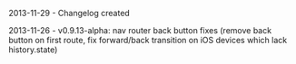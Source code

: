 2013-11-29 - Changelog created

2013-11-26 - v0.9.13-alpha: nav router back button fixes (remove back button on first route, fix forward/back transition on iOS devices which lack history.state)
